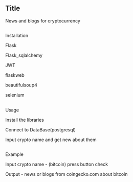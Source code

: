 ## Title
News and blogs for cryptocurrency

##
Installation


Flask

Flask_sqlalchemy

JWT

flaskweb

beautifulsoup4

selenium

##
Usage

Install the libraries


Connect to DataBase(postgresql)


Input crypto name and get new about them



##
Example

Input crypto name - (bitcoin) press button check 

Output - news or blogs from coingecko.com about bitcoin
